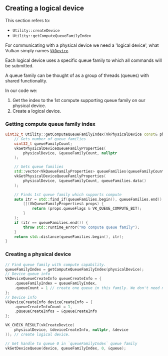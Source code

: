 ## Creating a logical device

This section refers to:
- `Utility::createDevice`
- `Utility::getComputeQueueFamilyIndex`

For communicating with a physical device we need a 'logical device', what Vulkan simply names [`VkDevice`](https://www.khronos.org/registry/vulkan/specs/1.2-extensions/man/html/VkDevice.html).

Each logical device uses a specific queue family to which all commands will be submitted.

A queue family can be thought of as a group of threads (queues) with shared functionality.

In our code we:
1. Get the index to the 1st compute supporting queue family on our physical device.
2. Create a logical device.

### Getting compute queue family index

```cpp
uint32_t Utility::getComputeQueueFamilyIndex(VkPhysicalDevice const& physicalDevice) {
    // Gets number of queue families
    uint32_t queueFamilyCount;
    vkGetPhysicalDeviceQueueFamilyProperties(
        physicalDevice, &queueFamilyCount, nullptr
    );

    // Gets queue families
    std::vector<VkQueueFamilyProperties> queueFamilies(queueFamilyCount);
    vkGetPhysicalDeviceQueueFamilyProperties(
        physicalDevice, &queueFamilyCount, queueFamilies.data()
    );

    // Finds 1st queue family which supports compute
    auto itr = std::find_if(queueFamilies.begin(), queueFamilies.end(),
        [](VkQueueFamilyProperties& props) {
            return (props.queueFlags & VK_QUEUE_COMPUTE_BIT);
        }
    );
    if (itr == queueFamilies.end()) {
        throw std::runtime_error("No compute queue family");
    }
    return std::distance(queueFamilies.begin(), itr);
}
```

### Creating a physical device

```cpp
// Find queue family with compute capability.
queueFamilyIndex = getComputeQueueFamilyIndex(physicalDevice);
// Device queue info
VkDeviceQueueCreateInfo queueCreateInfo = {
    .queueFamilyIndex = queueFamilyIndex,
    .queueCount = 1 // create one queue in this family. We don't need more.
};
// Device info
VkDeviceCreateInfo deviceCreateInfo = {
    .queueCreateInfoCount = 1,
    .pQueueCreateInfos = &queueCreateInfo
};

VK_CHECK_RESULT(vkCreateDevice(
    physicalDevice, &deviceCreateInfo, nullptr, &device
)); // create logical device.

// Get handle to queue 0 in `queueFamilyIndex` queue family
vkGetDeviceQueue(device, queueFamilyIndex, 0, &queue);
```